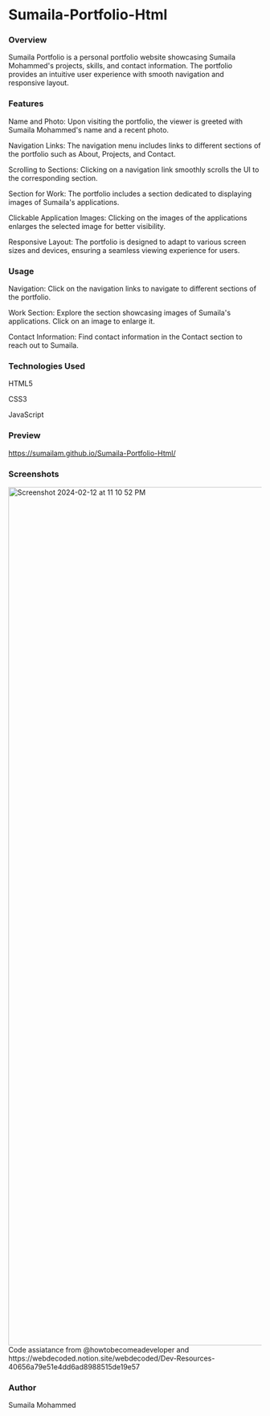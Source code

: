 # Sumaila-Portfolio-Html

### Overview
Sumaila Portfolio is a personal portfolio website showcasing Sumaila Mohammed's projects, skills, and contact information. The portfolio provides an intuitive user experience with smooth navigation and responsive layout.

### Features

 Name and Photo: Upon visiting the portfolio, the viewer is greeted with Sumaila Mohammed's name and a recent photo.
 
 Navigation Links: The navigation menu includes links to different sections of the portfolio such as About, Projects, and Contact.
 
 Scrolling to Sections: Clicking on a navigation link smoothly scrolls the UI to the corresponding section.

 Section for Work: The portfolio includes a section dedicated to displaying images of Sumaila's applications.

 Clickable Application Images: Clicking on the images of the applications enlarges the selected image for better visibility.

 Responsive Layout: The portfolio is designed to adapt to various screen sizes and devices, ensuring a seamless viewing experience for users.

### Usage
 Navigation: Click on the navigation links to navigate to different sections of the portfolio.
 
 Work Section: Explore the section showcasing images of Sumaila's applications. Click on an image to enlarge it.

 Contact Information: Find contact information in the Contact section to reach out to Sumaila.

### Technologies Used

HTML5

CSS3

JavaScript

### Preview

https://sumailam.github.io/Sumaila-Portfolio-Html/

### Screenshots
<img width="1710" alt="Screenshot 2024-02-12 at 11 10 52 PM" src="https://github.com/SumailaM/Sumaila-Portfolio-Html/assets/142268062/2694f92d-761a-4fe5-91ef-38b31d6a2961">
Code assiatance from @howtobecomeadeveloper and https://webdecoded.notion.site/webdecoded/Dev-Resources-40656a79e51e4dd6ad8988515de19e57

### Author
Sumaila Mohammed


